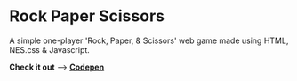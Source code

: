 # Rock Paper Scissors 
A simple one-player 'Rock, Paper, &amp; Scissors' web game made using HTML, NES.css &amp; Javascript.

**Check it out** --> [**Codepen**](https://codepen.io/idealisticintj/pen/gOmPxpV)
